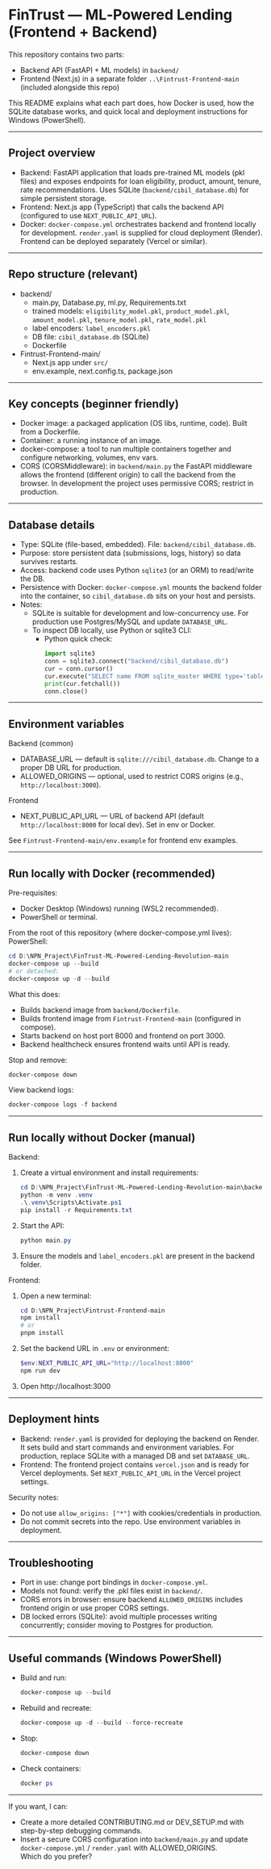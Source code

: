 # FinTrust — ML‑Powered Lending (Frontend + Backend)

This repository contains two parts:
- Backend API (FastAPI + ML models) in `backend/`
- Frontend (Next.js) in a separate folder `..\Fintrust-Frontend-main` (included alongside this repo)

This README explains what each part does, how Docker is used, how the SQLite database works, and quick local and deployment instructions for Windows (PowerShell).

---

## Project overview

- Backend: FastAPI application that loads pre-trained ML models (pkl files) and exposes endpoints for loan eligibility, product, amount, tenure, rate recommendations. Uses SQLite (`backend/cibil_database.db`) for simple persistent storage.
- Frontend: Next.js app (TypeScript) that calls the backend API (configured to use `NEXT_PUBLIC_API_URL`).
- Docker: `docker-compose.yml` orchestrates backend and frontend locally for development. `render.yaml` is supplied for cloud deployment (Render). Frontend can be deployed separately (Vercel or similar).

---

## Repo structure (relevant)
- backend/
  - main.py, Database.py, ml.py, Requirements.txt
  - trained models: `eligibility_model.pkl`, `product_model.pkl`, `amount_model.pkl`, `tenure_model.pkl`, `rate_model.pkl`
  - label encoders: `label_encoders.pkl`
  - DB file: `cibil_database.db` (SQLite)
  - Dockerfile
- Fintrust-Frontend-main/
  - Next.js app under `src/`
  - env.example, next.config.ts, package.json

---

## Key concepts (beginner friendly)

- Docker image: a packaged application (OS libs, runtime, code). Built from a Dockerfile.
- Container: a running instance of an image.
- docker-compose: a tool to run multiple containers together and configure networking, volumes, env vars.
- CORS (CORSMiddleware): in `backend/main.py` the FastAPI middleware allows the frontend (different origin) to call the backend from the browser. In development the project uses permissive CORS; restrict in production.

---

## Database details

- Type: SQLite (file-based, embedded). File: `backend/cibil_database.db`.
- Purpose: store persistent data (submissions, logs, history) so data survives restarts.
- Access: backend code uses Python `sqlite3` (or an ORM) to read/write the DB.
- Persistence with Docker: `docker-compose.yml` mounts the backend folder into the container, so `cibil_database.db` sits on your host and persists.
- Notes:
  - SQLite is suitable for development and low-concurrency use. For production use Postgres/MySQL and update `DATABASE_URL`.
  - To inspect DB locally, use Python or sqlite3 CLI:
    - Python quick check:
      ```python
      import sqlite3
      conn = sqlite3.connect("backend/cibil_database.db")
      cur = conn.cursor()
      cur.execute("SELECT name FROM sqlite_master WHERE type='table';")
      print(cur.fetchall())
      conn.close()
      ```

---

## Environment variables

Backend (common)
- DATABASE_URL — default is `sqlite:///cibil_database.db`. Change to a proper DB URL for production.
- ALLOWED_ORIGINS — optional, used to restrict CORS origins (e.g., `http://localhost:3000`).

Frontend
- NEXT_PUBLIC_API_URL — URL of backend API (default `http://localhost:8000` for local dev). Set in env or Docker.

See `Fintrust-Frontend-main/env.example` for frontend env examples.

---

## Run locally with Docker (recommended)

Pre-requisites:
- Docker Desktop (Windows) running (WSL2 recommended).
- PowerShell or terminal.

From the root of this repository (where docker-compose.yml lives):
PowerShell:
```powershell
cd D:\NPN_Praject\FinTrust-ML-Powered-Lending-Revolution-main
docker-compose up --build
# or detached:
docker-compose up -d --build
```

What this does:
- Builds backend image from `backend/Dockerfile`.
- Builds frontend image from `Fintrust-Frontend-main` (configured in compose).
- Starts backend on host port 8000 and frontend on port 3000.
- Backend healthcheck ensures frontend waits until API is ready.

Stop and remove:
```powershell
docker-compose down
```

View backend logs:
```powershell
docker-compose logs -f backend
```

---

## Run locally without Docker (manual)

Backend:
1. Create a virtual environment and install requirements:
   ```powershell
   cd D:\NPN_Praject\FinTrust-ML-Powered-Lending-Revolution-main\backend
   python -m venv .venv
   .\.venv\Scripts\Activate.ps1
   pip install -r Requirements.txt
   ```
2. Start the API:
   ```powershell
   python main.py
   ```
3. Ensure the models and `label_encoders.pkl` are present in the backend folder.

Frontend:
1. Open a new terminal:
   ```powershell
   cd D:\NPN_Praject\Fintrust-Frontend-main
   npm install
   # or
   pnpm install
   ```
2. Set the backend URL in `.env` or environment:
   ```powershell
   $env:NEXT_PUBLIC_API_URL="http://localhost:8000"
   npm run dev
   ```
3. Open http://localhost:3000

---

## Deployment hints

- Backend: `render.yaml` is provided for deploying the backend on Render. It sets build and start commands and environment variables. For production, replace SQLite with a managed DB and set `DATABASE_URL`.
- Frontend: The frontend project contains `vercel.json` and is ready for Vercel deployments. Set `NEXT_PUBLIC_API_URL` in the Vercel project settings.

Security notes:
- Do not use `allow_origins: ["*"]` with cookies/credentials in production.
- Do not commit secrets into the repo. Use environment variables in deployment.

---

## Troubleshooting

- Port in use: change port bindings in `docker-compose.yml`.
- Models not found: verify the .pkl files exist in `backend/`.
- CORS errors in browser: ensure backend `ALLOWED_ORIGINS` includes frontend origin or use proper CORS settings.
- DB locked errors (SQLite): avoid multiple processes writing concurrently; consider moving to Postgres for production.

---

## Useful commands (Windows PowerShell)

- Build and run:
  ```powershell
  docker-compose up --build
  ```
- Rebuild and recreate:
  ```powershell
  docker-compose up -d --build --force-recreate
  ```
- Stop:
  ```powershell
  docker-compose down
  ```
- Check containers:
  ```powershell
  docker ps
  ```

---

If you want, I can:
- Create a more detailed CONTRIBUTING.md or DEV_SETUP.md with step-by-step debugging commands.
- Insert a secure CORS configuration into `backend/main.py` and update `docker-compose.yml` / `render.yaml` with ALLOWED_ORIGINS.  
Which do you prefer?
